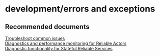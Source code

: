 <properties
	pageTitle="development/errors and exceptions"
	description="development/errors and exceptions"
	service="microsoft.servicefabric"
	resource="clusters"
	authors="aashu"
	displayOrder=""
	selfHelpType="generic"
	supportTopicIds="32449687"
	resourceTags=""
	productPesIds="15842"
	cloudEnvironments="public,BlackForest,Fairfax,MoonCake"
/>

# development/errors and exceptions

## **Recommended documents**
[Troubleshoot common issues](https://azure.microsoft.com/documentation/articles/service-fabric-diagnostics-troubleshoot-common-scenarios/)<br>
[Diagnostics and performance monitoring for Reliable Actors](https://azure.microsoft.com/documentation/articles/service-fabric-reliable-actors-diagnostics/)<br>
[Diagnostic functionality for Stateful Reliable Services](https://azure.microsoft.com/documentation/articles/service-fabric-reliable-services-diagnostics/)
